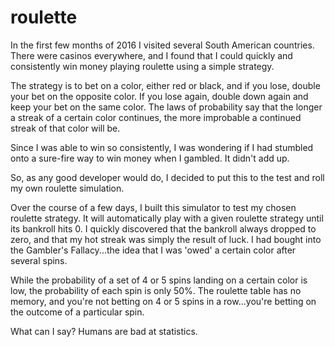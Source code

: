 # roulette

In the first few months of 2016 I visited several South American countries. There were casinos everywhere, 
and I found that I could quickly and consistently win money playing roulette using a simple strategy.

The strategy is to bet on a color, either red or black, and if you lose, double your bet on the opposite color. If you lose again,
double down again and keep your bet on the same color. The laws of probability say that the longer a streak of a certain color continues,
the more improbable a continued streak of that color will be.

Since I was able to win so consistently, I was wondering if I had stumbled onto a sure-fire way to win money when I gambled. It didn't
add up.

So, as any good developer would do, I decided to put this to the test and roll my own roulette simulation.

Over the course of a few days, I built this simulator to test my chosen roulette strategy. It will automatically play with a given
roulette strategy until its bankroll hits 0. I quickly discovered that the bankroll always dropped to zero, and that my hot streak
was simply the result of luck. I had bought into the Gambler's Fallacy...the idea that I was 'owed' a certain color after several
spins.

While the probability of a set of 4 or 5 spins landing on a certain color is low, the probability of each spin is only 50%. The roulette
table has no memory, and you're not betting on 4 or 5 spins in a row...you're betting on the outcome of a particular spin.

What can I say? Humans are bad at statistics.

